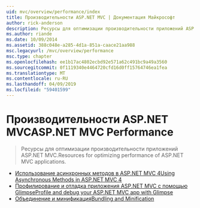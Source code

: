 ```yaml
---
uid: mvc/overview/performance/index
title: Производительности ASP.NET MVC | Документация Майкрософт
author: rick-anderson
description: Ресурсы для оптимизации производительности приложений ASP.NET MVC.
ms.author: riande
ms.date: 10/09/2014
ms.assetid: 388c048e-a285-4d1a-851a-caace21aa988
msc.legacyurl: /mvc/overview/performance
msc.type: chapter
ms.openlocfilehash: ee1b17ac4802ecbd92e571a62c491bc9a49a3560
ms.sourcegitcommit: 0f1119340e4464720cfd16d0ff15764746ea1fea
ms.translationtype: MT
ms.contentlocale: ru-RU
ms.lasthandoff: 04/09/2019
ms.locfileid: "59401599"
---
```

# <a name="aspnet-mvc-performance"></a><span data-ttu-id="72a93-103">Производительности ASP.NET MVC</span><span class="sxs-lookup"><span data-stu-id="72a93-103">ASP.NET MVC Performance</span></span>

> <span data-ttu-id="72a93-104">Ресурсы для оптимизации производительности приложений ASP.NET MVC.</span><span class="sxs-lookup"><span data-stu-id="72a93-104">Resources for optimizing performance of ASP.NET MVC applications.</span></span>


- [<span data-ttu-id="72a93-105">Использование асинхронных методов в ASP.NET MVC 4</span><span class="sxs-lookup"><span data-stu-id="72a93-105">Using Asynchronous Methods in ASP.NET MVC 4</span></span>](using-asynchronous-methods-in-aspnet-mvc-4.md)
- [<span data-ttu-id="72a93-106">Профилирование и отладка приложения ASP.NET MVC с помощью Glimpse</span><span class="sxs-lookup"><span data-stu-id="72a93-106">Profile and debug your ASP.NET MVC app with Glimpse</span></span>](profile-and-debug-your-aspnet-mvc-app-with-glimpse.md)
- [<span data-ttu-id="72a93-107">Объединение и минификация</span><span class="sxs-lookup"><span data-stu-id="72a93-107">Bundling and Minification</span></span>](bundling-and-minification.md)
